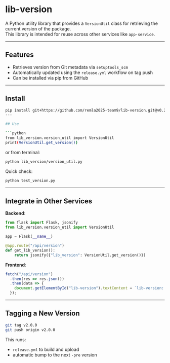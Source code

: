 # lib-version

A Python utility library that provides a `VersionUtil` class for retrieving the current version of the package.  
This library is intended for reuse across other services like `app-service`.

---

## Features

- Retrieves version from Git metadata via `setuptools_scm`
- Automatically updated using the `release.yml` workflow on tag push
- Can be installed via pip from GitHub

---

## Install

```bash
pip install git+https://github.com/remla2025-team9/lib-version.git@v0.2.0
---

## Use

```python
from lib_version.version_util import VersionUtil
print(VersionUtil.get_version())
```

or from terminal:

```bash
python lib_version/version_util.py
```

Quick check:

```bash
python test_version.py
```

---

## Integrate in Other Services

**Backend**:

```python
from flask import Flask, jsonify
from lib_version.version_util import VersionUtil

app = Flask(__name__)

@app.route("/api/version")
def get_lib_version():
    return jsonify({"lib_version": VersionUtil.get_version()})
```

**Frontend**:

```javascript
fetch("/api/version")
  .then(res => res.json())
  .then(data => {
    document.getElementById("lib-version").textContent = `lib-version: ${data.lib_version}`;
  });
```

---

## Tagging a New Version

```bash
git tag v2.0.0
git push origin v2.0.0
```

This runs:
- `release.yml` to build and upload
- automatic bump to the next `-pre` version
